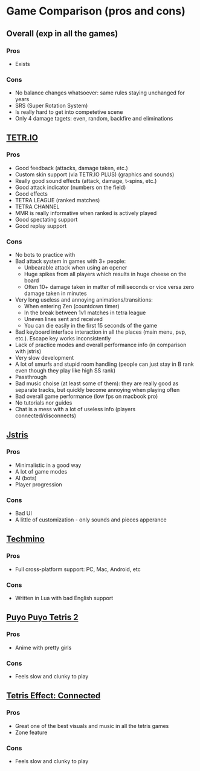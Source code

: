 # Game Comparison (pros and cons)

## Overall (exp in all the games)

### Pros

 - Exists

### Cons

 - No balance changes whatsoever: same rules staying unchanged for years
 - SRS (Super Rotation System)
 - Is really hard to get into competetive scene
 - Only 4 damage tagets: even, random, backfire and eliminations

## [TETR.IO](https://tetr.io)

### Pros

 - Good feedback (attacks, damage taken, etc.)
 - Custom skin support (via TETR.IO PLUS) (graphics and sounds)
 - Really good sound effects (attack, damage, t-spins, etc.)
 - Good attack indicator (numbers on the field)
 - Good effects
 - TETRA LEAGUE (ranked matches)
 - TETRA CHANNEL 
 - MMR is really informative when ranked is actively played
 - Good spectating support
 - Good replay support

### Cons

 - No bots to practice with
 - Bad attack system in games with 3+ people:
   - Unbearable attack when using an opener
   - Huge spikes from all players which results in huge cheese on the board
   - Often 10+ damage taken in matter of milliseconds or vice versa zero damage taken in minutes
 - Very long useless and annoying animations/transitions: 
   - When entering Zen (countdown timer)
   - In the break between 1v1 matches in tetra league
   - Uneven lines sent and received
   - You can die easily in the first 15 seconds of the game
 - Bad keyboard interface interaction in all the places (main menu, pvp, etc.). Escape key works inconsistently
 - Lack of practice modes and overall performance info (in comparison with jstris)
 - Very slow development
 - A lot of smurfs and stupid room handling (people can just stay in B rank even though they play like high SS rank)
 - Passthrough
 - Bad music choise (at least some of them): they are really good as separate tracks, but quickly become annoying when playing often
 - Bad overall game performance (low fps on macbook pro)
 - No tutorials nor guides
 - Chat is a mess with a lot of useless info (players connected/disconnects)

## [Jstris](https://jstris.jezevec10.com/)

### Pros

 - Minimalistic in a good way
 - A lot of game modes
 - AI (bots)
 - Player progression

### Cons

 - Bad UI
 - A little of customization - only sounds and pieces apperance

## [Techmino](https://github.com/26F-Studio/Techmino)

### Pros

 - Full cross-platform support: PC, Mac, Android, etc

### Cons

 - Written in Lua with bad English support

## [Puyo Puyo Tetris 2](https://store.steampowered.com/app/1259790/Puyo_Puyo_Tetris_2/)

### Pros

 - Anime with pretty girls

### Cons

 - Feels slow and clunky to play

## [Tetris Effect: Connected](https://store.steampowered.com/app/1003590/Tetris_Effect_Connected/)

### Pros

 - Great one of the best visuals and music in all the tetris games
 - Zone feature

### Cons

 - Feels slow and clunky to play
